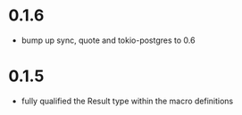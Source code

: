 # 0.1.6
- bump up sync, quote and tokio-postgres to 0.6
# 0.1.5
- fully qualified the Result type within the macro definitions

